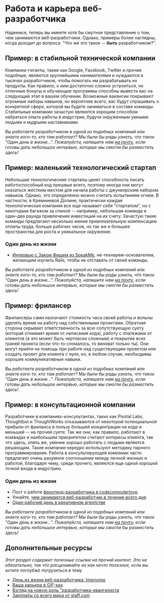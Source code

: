 # Работа и карьера веб-разработчика

Надеемся, теперь вы имеете хотя бы смутное представление о том, чем занимаются веб-разработчики. Однако, примеры более наглядны, когда доходит до вопроса: "Что же это такое -- **быть** разработчиком?".

## Пример: в стабильной технической компании

Компании-гиганты, такие как Google, Facebook, Twitter и прочие подобные, являются крупнейшими нанимателями и нуждаются в тысячах разработчиков, чтобы помогать им разрабатывать их продукты. Как правило, к ним достаточно сложно устроиться, но отличные бонусы и обучающие программы способны вывести вас на следующий этап в вашем обучении. Возможные вакансии покрывают огромные наборы навыков, но вероятнее всего, вас будут спрашивать о конкретной сфере, которой вы будете заниматься в составе команды. Стабильные компании зачастую являются хорошим способом набраться опыта работы в индустрии, будучи окруженным умными людьми и мудрыми наставниками.

*Вы работаете разработчиком в одной из подобных компаний или знаете кого-то, кто там работает? Мы были бы рады узнать, что такое "Один день в жизни...". Пожалуйста, напишите нам [на почту](frey@list.ru), если готовы дать небольшое интервью, которые мы смогли бы разместить здесь!*

## Пример: маленький технологический стартап

Небольшие технологические стартапы ценят способность писать работоспособный код прешвые всего, поэтому иногда они могут оказаться жестким местом для начала работы с джуниорским набором навыков. Однако, это определенно можно считать испытанием огнем. В частности, в Кремниевой Долине, практически каждая технологическая компания все еще называет себя "стартапом", но с некоторым багажом за спиной -- например, небольшая команда и один-два раунда привлечения инвестиций на их счету. Зачастую такие команды предлагают несколько менее привлекательную компенсацию оплаты труда, больше рабочих часов, но так же и большее пространства для роста и уникальное окружение.

### Один день из жизни

* [Интервью с Заком Фишем из SpeakMe](http://1000hours.io/post/82536681454/interview-with-zack-fisch-of-speakme), не-технарем-основателем, желающим изучить Rails, чтобы не отставать от своей команды.

*Вы работаете разработчиком в одной из подобных компаний или знаете кого-то, кто там работает? Мы были бы рады узнать, что такое "Один день в жизни...". Пожалуйста, напишите нам [на почту](frey@list.ru), если готовы дать небольшое интервью, которые мы смогли бы разместить здесь!*

## Пример: фрилансер

Фрилансеры сами назначают стоимость часа своей работы и вольны уделять время на работу над собственными проектами. Обратная сторона скрывает ответственность за всю сопутствующую суету (которая отнимает время от написания кода), работу с платежами от клиентов (а это может быть чертовски сложным) и покрытие всех граней проекта (если что-то сломалось, то виноват только ты). Они могут прийти на помощь при работе над существующим проектом или создать проект для клиента с нуля, но, в любом случае, необходимы хорошие коммуникативные навыки.

*Вы работаете разработчиком в одной из подобных компаний или знаете кого-то, кто там работает? Мы были бы рады узнать, что такое "Один день в жизни...". Пожалуйста, напишите нам [на почту](frey@list.ru), если готовы дать небольшое интервью, которые мы смогли бы разместить здесь!*

## Пример: в консультационной компании

Разработчики в компаниях-консультантах, таких как Pivotal Labs, Thoughtbot и ThoughtWorks отказываются от некоторой потенциальной прибыли от фриланса в пользу большей концентрации на коде и меньшей -- на прочей суете. Так же они, как правило, работают в командах и наибольшим приоритетом считают интересы клиента, так что здесь, опять же, умение хорошо работать с людьми является решающим. Такие компании нередко используют методику парного программирования. Работа в консультирующей компании часто предлагает очень разумное соотношение между личной жизнью и работой, благодаря чему, среди прочего, являются еще одной хорошей точкой входа в индустрию.

### Один день из жизни

* Пост о работе [фронтенд-разработчика в codecomputerlove](http://www.codecomputerlove.com/blog/2013/11/a-day-in-the-life-of-a-web-developer/).
* Узнайте, [чем занимается веб-разработчик в течение всего дня](http://www.kitsmedia.ca/what-does-a-web-developer-do-all-day/).
* [Один рабочий день в креативном агентстве](http://www.torpedogroup.com/blog/a-day-in-the-life-of-a-web-developer/)

*Вы работаете разработчиком в одной из подобных компаний или знаете кого-то, кто там работает? Мы были бы рады узнать, что такое "Один день в жизни...". Пожалуйста, напишите нам [на почту](frey@list.ru), если готовы дать небольшое интервью, которые мы смогли бы разместить здесь!*

## Дополнительные ресурсы

*Этот раздел содержит полезные ссылки на прочий контент. Это не обязательно, так что расценивайте их как нечто полезное, если вы хотите поглубже погрузиться в тему*

* [День из жизни веб-разработчика: Improvise](http://blogs.lt.vt.edu/compass/a-day-in-the-life-of-a-web-developer-improvise/)
* [Ваша карьера в GIF-ках](http://net.tutsplus.com/articles/general/the-11-phases-of-a-web-developers-career-as-illustrated-by-memes/)
* [Взгляд на новую роль "разработчика-евангелиста](http://thenextweb.com/dd/2012/06/03/a-day-in-the-life-of-a-developer-evangelist/)
* [Зарплаты со всего мира от staff.com](http://www.staff.com/blog/it-jobs-with-the-highest-pay-and-fastest-growth-infographic/)
